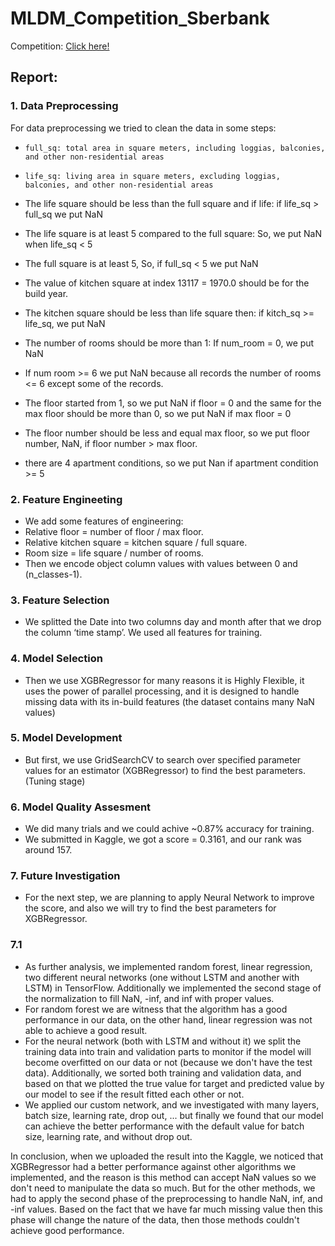 # MLDM_Competition_Sberbank

Competition: [Click here!](https://www.kaggle.com/c/sberbank-russian-housing-market)

## Report:
 
### 1. Data Preprocessing 

For data preprocessing we tried to clean the data in some steps:
  
* `full_sq: total area in square meters, including loggias, balconies, and other non-residential areas`
* `life_sq: living area in square meters, excluding loggias, balconies, and other non-residential areas`

* The life square should be less than the full square and if life: if life_sq > full_sq we put NaN

* The life square is at least 5 compared to the full square: So, we put NaN when life_sq < 5

* The full square is at least 5, So, if full_sq < 5 we put NaN

* The value of kitchen square at index 13117 = 1970.0 should be for the build year.

* The kitchen square should be less than life square then: if kitch_sq >= life_sq, we put NaN

* The number of rooms should be more than 1: If num_room = 0, we put NaN

* If num room >= 6 we put NaN because all records the number of rooms <= 6 except some of the records.

* The floor started from 1, so we put NaN if floor = 0 and the same for the max floor should be more than 0, so we put NaN if max floor = 0

* The floor number should be less and equal max floor, so we put floor number, NaN, if floor number > max floor.

* there are 4 apartment conditions, so we put Nan if apartment condition >= 5


### 2. Feature Engineeting

  * We add some features of engineering:
  * Relative floor = number of floor / max floor.
  * Relative kitchen square = kitchen square / full square.
  * Room size = life square / number of rooms.
  * Then we encode object column values with values between 0 and (n_classes-1).

### 3. Feature Selection

* We splitted the Date into two columns day and month after that we drop the column ‘time stamp’. We used all features for training.


### 4. Model Selection

* Then we use XGBRegressor for many reasons it is Highly Flexible, it uses the power of parallel processing, and it is designed to handle missing data with its in-build features (the dataset contains many NaN values)


### 5. Model Development

* But first, we use GridSearchCV to search over specified parameter values for an estimator (XGBRegressor) to find the best parameters. (Tuning stage)

### 6. Model Quality Assesment

* We did many trials and we could achive ~0.87% accuracy for training.
* We submitted in Kaggle, we got a score = 0.3161, and our rank was around 157.

### 7. Future Investigation

* For the next step, we are planning to apply Neural Network to improve the score, and also we will try to find the best parameters for XGBRegressor.

### 7.1 

* As further analysis, we implemented random forest, linear regression, two different neural networks (one without LSTM and another with LSTM) in TensorFlow. Additionally we implemented the second stage of the normalization to fill NaN, -inf, and inf with proper values.
* For random forest we are witness that the algorithm has a good performance in our data, on the other hand, linear regression was not able to achieve a good result.
* For the neural network (both with LSTM and without it) we split the training data into train and validation parts to monitor if the model will become overfitted on our data or not (because we don't have the test data). Additionally, we sorted both training and validation data, and based on that we plotted the true value for target and predicted value by our model to see if the result fitted each other or not.
* We applied our custom network, and we investigated with many layers, batch size, learning rate, drop out, ... but finally we found that our model can achieve the better performance with the default value for batch size, learning rate, and without drop out.

In conclusion, when we uploaded the result into the Kaggle, we noticed that XGBRegressor had a better performance against other algorithms we implemented, and the reason is this method can accept NaN values so we don't need to manipulate the data so much. But for the other methods, we had to apply the second phase of the preprocessing to handle NaN, inf, and -inf values. Based on the fact that we have far much missing value then this phase will change the nature of the data, then those methods couldn't achieve good performance.
